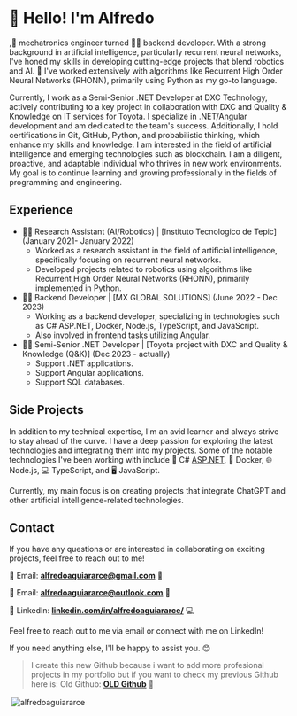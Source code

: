 # 👋 Hello! I'm Alfredo

,🤖 mechatronics engineer turned 👨‍💻 backend developer. With a strong background in artificial intelligence, particularly recurrent neural networks, I've honed my skills in developing cutting-edge projects that blend robotics and AI. 🚀 I've worked extensively with algorithms like Recurrent High Order Neural Networks (RHONN), primarily using Python as my go-to language.

Currently, I work as a Semi-Senior .NET Developer at DXC Technology, actively contributing to a key project in collaboration with DXC and Quality & Knowledge on IT services for Toyota. I specialize in .NET/Angular development and am dedicated to the team's success. Additionally, I hold certifications in Git, GitHub, Python, and probabilistic thinking, which enhance my skills and knowledge. I am interested in the field of artificial intelligence and emerging technologies such as blockchain. I am a diligent, proactive, and adaptable individual who thrives in new work environments. My goal is to continue learning and growing professionally in the fields of programming and engineering.

## **Experience**

- 👨‍🔬 Research Assistant (AI/Robotics) | [Instituto Tecnologico de Tepic] (January 2021- January 2022)
    - Worked as a research assistant in the field of artificial intelligence, specifically focusing on recurrent neural networks.
    - Developed projects related to robotics using algorithms like Recurrent High Order Neural Networks (RHONN), primarily implemented in Python.
- 👨‍💻 Backend Developer | [MX GLOBAL SOLUTIONS] (June 2022 - Dec 2023)
    - Working as a backend developer, specializing in technologies such as C# ASP.NET, Docker, Node.js, TypeScript, and JavaScript.
    - Also involved in frontend tasks utilizing Angular.
- 👨‍💻 Semi-Senior .NET Developer | [Toyota project with DXC and Quality & Knowledge (Q&K)] (Dec 2023 - actually)
    - Support .NET applications.
    - Support Angular applications.
    - Support SQL databases. 

## **Side Projects**

In addition to my technical expertise, I'm an avid learner and always strive to stay ahead of the curve. I have a deep passion for exploring the latest technologies and integrating them into my projects. Some of the notable technologies I've been working with include 🔧 C# [ASP.NET](http://asp.net/), 🐳 Docker, 🌐 Node.js, 💻 TypeScript, and 🖥️ JavaScript.

Currently, my main focus is on creating projects that integrate ChatGPT and other artificial intelligence-related technologies.

## **Contact**

If you have any questions or are interested in collaborating on exciting projects, feel free to reach out to me!

📧 Email: **[alfredoaguiararce@gmail.com](mailto:alfredoaguiararce@gmail.com)** 📩

📧 Email: **[alfredoaguiararce@outlook.com](mailto:alfredoaguiararce@outlook.com)** 📩

💼 LinkedIn: **[linkedin.com/in/alfredoaguiararce/](https://www.linkedin.com/in/alfredoaguiararce/)** 💻

Feel free to reach out to me via email or connect with me on LinkedIn!

If you need anything else, I'll be happy to assist you. 😊

<be>

>  I create this new Github because i want to add more profesional projects in my portfolio but if you want to check my previous Github here is:
>  Old Github: **[OLD Github](https://github.com/alfredoaguiararce)** 🦕


<p>&nbsp;<img align="center" src="https://github-readme-stats.vercel.app/api?username=alfredoagrar&show_icons=true&locale=en" alt="alfredoaguiararce" /></p>
